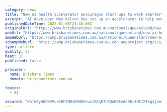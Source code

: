 ```yaml
---
category: news
title: "New AI health accelerator encourages start-ups to work smarter"
excerpt: "AI developer Max Kelsen has set up an accelerator to help medical AI projects get off the ground in Queensland."
publishedDateTime: 2022-01-08T21:35:00Z
originalUrl: "https://www.brisbanetimes.com.au/national/queensland/new-ai-health-accelerator-encourages-start-ups-to-work-smarter-20211221-p59jdp.html"
webUrl: "https://www.brisbanetimes.com.au/national/queensland/new-ai-health-accelerator-encourages-start-ups-to-work-smarter-20211221-p59jdp.html"
ampWebUrl: "https://amp.brisbanetimes.com.au/national/queensland/new-ai-health-accelerator-encourages-start-ups-to-work-smarter-20211221-p59jdp.html"
cdnAmpWebUrl: "https://amp-brisbanetimes-com-au.cdn.ampproject.org/c/s/amp.brisbanetimes.com.au/national/queensland/new-ai-health-accelerator-encourages-start-ups-to-work-smarter-20211221-p59jdp.html"
type: article
quality: 37
heat: 37
published: false

provider:
  name: Brisbane Times
  domain: brisbanetimes.com.au

topics:
  - AI

secured: "KnfeEy4WbKVVueCHh7NUvD9HbFeux1XXqE7n8QoK8IeAe96l4HtIXTcgJjao356qlhxTJ2bLgZ9fNzzzcroC8SW+0csteG+YXqfrfjx5nev7g4tRWMI8dcEvuWX26sQVxt7qlpPCNQyAXYyr4SqRXHEi5/k49yFhFhENb6Z3NOESZ7e8WSdrJ/mSQftO8OiogW5P6EJQpAaZ99vLpQaeZXx155d68cb9U/jtsru79BrgTHh7eZ8UQb+Lg2jEkuhmC22XW4mH6avbj1N0BqJIvr0YgUwvepaCEaVqwdVVYb5HIhaRWpLlGVr+7ga7aJ5t/Ed7Bb1zvRhzbUjwQ4uttYwUaCOFYWlWfjRa8WWup4s=;N6zFULvOJhKBkOChYDnxkw=="
---
```


